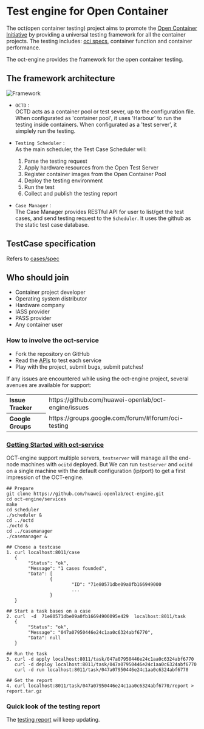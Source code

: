 # Test engine for Open Container

The oct(open container testing) project aims to promote the [Open Container Initiative](http://www.opencontainers.org/) by providing a universal testing framework for all the container projects. The testing includes: [oci specs](https://github.com/opencontainers/specs), container function and container performance.

The oct-engine provides the framework for the open container testing.

## The framework architecture
![Framework](docs/static/test_framework.png "Framework")
  * `OCTD` :  
    OCTD acts as a container pool or test sever, up to the configuration file.
    When configurated as 'container pool', it uses 'Harbour' to run the testing inside containers.
    When configurated as a 'test server', it simplely run the testing.

  * `Testing Scheduler` :  
    As the main scheduler, the Test Case Scheduler will:
    1. Parse the testing request
    2. Apply hardware resources from the Open Test Server
    3. Register container images from the Open Container Pool
    4. Deploy the testing environment
    5. Run the test
    6. Collect and publish the testing report
   
  * `Case Manager` :  
    The Case Manager provides RESTful API for user to list/get the test cases, and send testing request to the `Scheduler`.
    It uses the github as the static test case database.
    
## TestCase specification
Refers to [cases/spec](cases/spec.md) 

## Who should join
- Container project developer
- Operating system distributor
- Hardware company
- IASS provider
- PASS provider
- Any container user


### How to involve the oct-service
- Fork the repository on GitHub
- Read the [APIs](services/API.md) to test each service
- Play with the project, submit bugs, submit patches!

If any issues are encountered while using the oct-engine project, several avenues are available for support:
<table>
<tr>
	<th align="left">
	Issue Tracker
	</th>
	<td>
	https://github.com/huawei-openlab/oct-engine/issues
	</td>
</tr>
<tr>
	<th align="left">
	Google Groups
	</th>
	<td>
	https://groups.google.com/forum/#!forum/oci-testing
	</td>
</tr>
</table>


### [Getting Started with oct-service](HowTO.md)
OCT-engine support multiple servers, `testserver` will manage all the end-node machines
with `ocitd` deployed.
But We can run `testserver` and `ocitd` on a single machine with the default configuration (ip/port)
to get a first impression of the OCT-engine.

```
## Prepare 
git clone https://github.com/huawei-openlab/oct-engine.git
cd oct-engine/services
make
cd scheduler
./scheduler &
cd ../octd 
./octd &
cd ../casemanager
./casemanager &

## Choose a testcase
1. curl localhost:8011/case
   {
        "Status": "ok",
        "Message": "1 cases founded",
        "Data": [
                {
                        "ID": "71e80571dbe09a0fb166949000
                        ...
                }
   }

## Start a task bases on a case
2. curl  -d  71e80571dbe09a0fb16694900095e429  localhost:8011/task
   {
        "Status": "ok",
        "Message": "047a07950446e24c1aa0c6324abf6770",
        "Data": null
   }

## Run the task
3. curl -d apply localhost:8011/task/047a07950446e24c1aa0c6324abf6770
   curl -d deploy localhost:8011/task/047a07950446e24c1aa0c6324abf6770
   curl -d run localhost:8011/task/047a07950446e24c1aa0c6324abf6770

## Get the report
4. curl localhost:8011/task/047a07950446e24c1aa0c6324abf6770/report > report.tar.gz

```

### Quick look of the testing report

The [testing report](cases/case-report) will keep updating.


